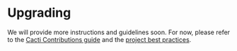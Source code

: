 # Upgrading

We will provide more instructions and guidelines soon. For now, please refer to the [Cacti Contributions guide](../contributing/how-to-contribute.md) and the [project best practices](../references/best-practices.md).
